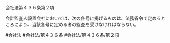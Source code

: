 会社法第４３６条第２項

会計監査人設置会社においては、次の各号に掲げるものは、法務省令で定めるところにより、当該各号に定める者の監査を受けなければならない。

#会社法
#会社法/第４３６条
#会社法/第４３６条/第２項
